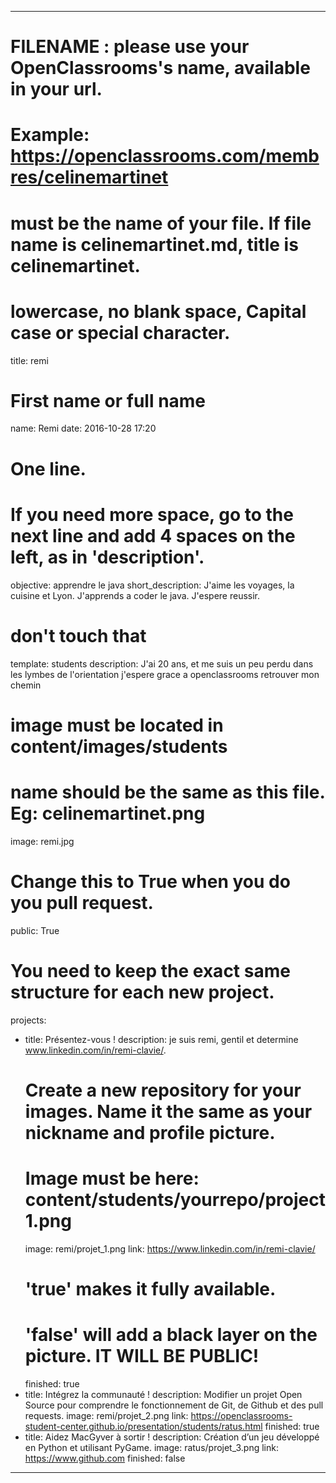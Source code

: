---

# FILENAME : please use your OpenClassrooms's name, available in your url.
# Example: https://openclassrooms.com/membres/celinemartinet
# must be the name of your file. If file name is celinemartinet.md, title is celinemartinet.
# lowercase, no blank space, Capital case or special character.
title: remi

# First name or full name
name: Remi
date: 2016-10-28 17:20

# One line.
# If you need more space, go to the next line and add 4 spaces on the left, as in 'description'.
objective: apprendre le java
short_description: J'aime les voyages, la cuisine et Lyon. J'apprends a coder le java. J'espere reussir.

# don't touch that
template: students
description:
    J'ai 20 ans, et me suis un peu perdu dans les lymbes de l'orientation
    j'espere grace a openclassrooms retrouver mon chemin
# image must be located in content/images/students
# name should be the same as this file. Eg: celinemartinet.png
image: remi.jpg

# Change this to True when you do you pull request.
public: True

# You need to keep the exact same structure for each new project.
projects:
  - title: Présentez-vous !
    description: je suis remi, gentil et determine www.linkedin.com/in/remi-clavie/.
    # Create a new repository for your images. Name it the same as your nickname and profile picture.
    # Image must be here: content/students/yourrepo/project1.png
    image: remi/projet_1.png
    link: https://www.linkedin.com/in/remi-clavie/
    # 'true' makes it fully available.
    # 'false' will add a black layer on the picture. IT WILL BE PUBLIC!
    finished: true
  - title: Intégrez la communauté !
    description: Modifier un projet Open Source pour comprendre le fonctionnement de Git, de Github et des pull requests. 
    image: remi/projet_2.png
    link: https://openclassrooms-student-center.github.io/presentation/students/ratus.html
    finished: true
  - title: Aidez MacGyver à sortir !
    description: Création d’un jeu développé en Python et utilisant PyGame.
    image: ratus/projet_3.png
    link: https://www.github.com
    finished: false
---